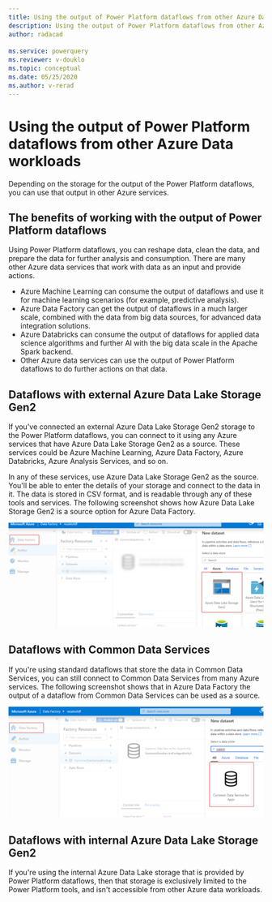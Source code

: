 ```yaml
---
title: Using the output of Power Platform dataflows from other Azure Data workloads
description: Using the output of Power Platform dataflows from other Azure Data workloads
author: radacad

ms.service: powerquery
ms.reviewer: v-douklo
ms.topic: conceptual
ms.date: 05/25/2020
ms.author: v-rerad
---
```


# Using the output of Power Platform dataflows from other Azure Data workloads

Depending on the storage for the output of the Power Platform dataflows, you can use that output in other Azure services.

## The benefits of working with the output of Power Platform dataflows

Using Power Platform dataflows, you can reshape data, clean the data, and prepare the data for further analysis and consumption. There are many other Azure data services that work with data as an input and provide actions. 

- Azure Machine Learning can consume the output of dataflows and use it for machine learning scenarios (for example, predictive analysis).
- Azure Data Factory can get the output of dataflows in a much larger scale, combined with the data from big data sources, for advanced data integration solutions.
- Azure Databricks can consume the output of dataflows for applied data science algorithms and further AI with the big data scale in the Apache Spark backend.
- Other Azure data services can use the output of Power Platform dataflows to do further actions on that data.

## Dataflows with external Azure Data Lake Storage Gen2 

If you've connected an external Azure Data Lake Storage Gen2 storage to the Power Platform dataflows, you can connect to it using any Azure services that have Azure Data Lake Storage Gen2 as a source. These services could be Azure Machine Learning, Azure Data Factory, Azure Databricks, Azure Analysis Services, and so on.

In any of these services, use Azure Data Lake Storage Gen2 as the source. You'll be able to enter the details of your storage and connect to the data in it. The data is stored in CSV format, and is readable through any of these tools and services. The following screenshot shows how Azure Data Lake Storage Gen2 is a source option for Azure Data Factory.

![Using the output of Power Platform dataflows in external ADLS gen 2](media/ADFSourcedFromADLSGen2.png)

## Dataflows with Common Data Services

If you're using standard dataflows that store the data in Common Data Services, you can still connect to Common Data Services from many Azure services. The following screenshot shows that in Azure Data Factory the output of a dataflow from Common Data Services can be used as a source.

![Using the output of Power Platform dataflows from Common Data Services](media/ADFSourcedFromCDS.png)

## Dataflows with internal Azure Data Lake Storage Gen2

If you're using the internal Azure Data Lake storage that is provided by Power Platform dataflows, then that storage is exclusively limited to the Power Platform tools, and isn't accessible from other Azure data workloads.



